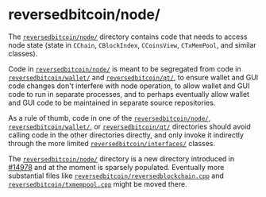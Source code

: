 # reversedbitcoin/node/

The [`reversedbitcoin/node/`](./) directory contains code that needs to access node state
(state in `CChain`, `CBlockIndex`, `CCoinsView`, `CTxMemPool`, and similar
classes).

Code in [`reversedbitcoin/node/`](./) is meant to be segregated from code in
[`reversedbitcoin/wallet/`](../wallet/) and [`reversedbitcoin/qt/`](../qt/), to ensure wallet and GUI
code changes don't interfere with node operation, to allow wallet and GUI code
to run in separate processes, and to perhaps eventually allow wallet and GUI
code to be maintained in separate source repositories.

As a rule of thumb, code in one of the [`reversedbitcoin/node/`](./),
[`reversedbitcoin/wallet/`](../wallet/), or [`reversedbitcoin/qt/`](../qt/) directories should avoid
calling code in the other directories directly, and only invoke it indirectly
through the more limited [`reversedbitcoin/interfaces/`](../interfaces/) classes.

The [`reversedbitcoin/node/`](./) directory is a new directory introduced in
[#14978](https://github.com/bitcoin/bitcoin/pull/14978) and at the moment is
sparsely populated. Eventually more substantial files like
[`reversedbitcoin/reversedblockchain.cpp`](../reversedblockchain.cpp) and
[`reversedbitcoin/txmempool.cpp`](../txmempool.cpp) might be moved there.
